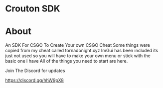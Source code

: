 # Crouton SDK

# About
An SDK For CSGO To Create Your own CSGO Cheat
Some things were copied from my cheat called tornadonight.xyz
ImGui has been included its just not used so you will have to make your own menu or stick with the basic one i have
All of the things you need to start are here.

Join The Discord for updates

https://discord.gg/hhW9pX8

